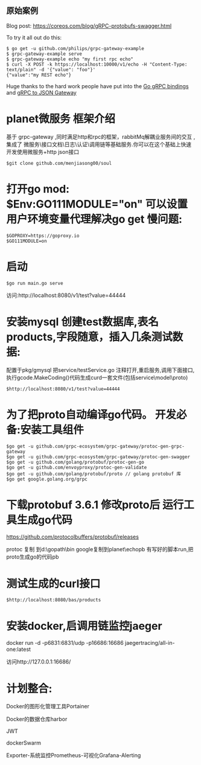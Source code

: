 
## 原始案例

Blog post: https://coreos.com/blog/gRPC-protobufs-swagger.html

To try it all out do this:

```
$ go get -u github.com/philips/grpc-gateway-example
$ grpc-gateway-example serve
$ grpc-gateway-example echo "my first rpc echo"
$ curl -X POST -k https://localhost:10000/v1/echo -H "Content-Type: text/plain" -d '{"value": "foo"}'
{"value":"my REST echo"}
```


Huge thanks to the hard work people have put into the [Go gRPC bindings][gogrpc] and [gRPC to JSON Gateway][grpcgateway]

[gogrpc]: https://github.com/grpc/grpc-go
[grpcgateway]: https://github.com/grpc-ecosystem/grpc-gateway

# planet微服务 框架介绍

基于 grpc-gateway ,同时满足http和rpc的框架，rabbitMq解耦业服务间的交互 ,集成了 微服务\接口文档\日志\认证\调用链等基础服务.你可以在这个基础上快速开发使用微服务+http json接口

```
$git clone github.com/menjiasong00/soul
```

# 打开go mod: $Env:GO111MODULE="on" 可以设置用户环境变量代理解决go get 慢问题:

```
$GOPROXY=https://goproxy.io
$GO111MODULE=on
```

# 启动

```
$go run main.go serve 
```

访问:http://localhost:8080/v1/test?value=44444 



# 安装mysql 创建test数据库,表名products,字段随意，插入几条测试数据:

配置于pkg/gmysql
把service/testService.go 注释打开,重启服务,调用下面接口,执行gcode.MakeCoding()代码生成curd一套文件(包括service\model\proto)

```
$http://localhost:8080/v1/test?value=44444 
```


# 为了把proto自动编译go代码。 开发必备:安装工具组件

```
$go get -u github.com/grpc-ecosystem/grpc-gateway/protoc-gen-grpc-gateway
$go get -u github.com/grpc-ecosystem/grpc-gateway/protoc-gen-swagger
$go get -u github.com/golang/protobuf/protoc-gen-go
$go get -u github.com/envoyproxy/protoc-gen-validate
$go get -u github.com/golang/protobuf/proto // golang protobuf 库
$go get google.golang.org/grpc
```

# 下载protobuf 3.6.1 修改proto后 运行工具生成go代码

https://github.com/protocolbuffers/protobuf/releases

protoc 复制 到d:\gopath\bin google复制到planet\echopb 有写好的脚本run,把proto生成go的代码pb

# 测试生成的curl接口

```
$http://localhost:8080/bas/products
```


# 安装docker,启调用链监控jaeger

docker run -d -p6831:6831/udp -p16686:16686 jaegertracing/all-in-one:latest

访问http://127.0.0.1:16686/

# 计划整合:

Docker的图形化管理工具Portainer

Docker的数据仓库harbor

JWT

dockerSwarm

Exporter-系统监控Prometheus-可视化Grafana-Alerting